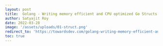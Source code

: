 ```yaml
---
layout: post
title:  Golang - Writing memory efficient and CPU optimized Go Structs
author: Satyajit Roy
date: 2022-03-28
image: '/assets/uploads/01-struct.png'
redirect_to: 'https://towardsdev.com/golang-writing-memory-efficient-and-cpu-optimized-go-structs-62fcef4dbfd0/'
toc: true
---
```

